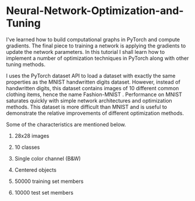 # Neural-Network-Optimization-and-Tuning
I've learned how to build computational graphs in PyTorch and compute gradients. The final piece to training a network is applying the gradients to update the network parameters. In this tutorial I shall learn how to implement a number of optimization techniques in PyTorch along with other tuning methods.

I uses the PyTorch dataset API to load a dataset with exactly the same properties as the MNIST handwritten digits dataset. However, instead of handwritten digits, this dataset contains images of 10 different common clothing items, hence the name Fashion-MNIST . Performance on MNIST saturates quickly with simple network architectures and optimization methods. This dataset is more difficult than MNIST and is useful to demonstrate the relative improvements of different optimization methods.

Some of the characteristics are mentioned below.

1. 28x28 images 

2. 10 classes

3. Single color channel (B&W)

4. Centered objects

5. 50000 training set members

6. 10000 test set members
